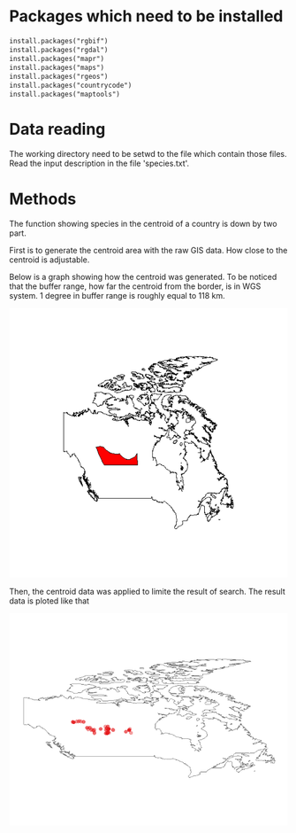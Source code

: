 # Packages which need to be installed
    
    install.packages("rgbif")
    install.packages("rgdal")
    install.packages("mapr")
    install.packages("maps")
    install.packages("rgeos")
    install.packages("countrycode")
    install.packages("maptools")

# Data reading

The working directory need to be setwd to the file which contain those files. Read the input description in the file 'species.txt'.

# Methods

The function showing species in the centroid of a country is down by two part.

First is to generate the centroid area with the raw GIS data. How close to the centroid is adjustable.

Below is a graph showing how the centroid was generated. To be noticed that the buffer range, how far the centroid from the border, is in WGS system. 1 degree in buffer range is roughly equal to 118 km.

![Canada centroid](https://github.com/Tim-Yu/Biodiversity-data-cleaning/blob/master/Hard/centroid%20_generation_example.png)

Then, the centroid data was applied to limite the result of search. The result data is ploted like that

![Canada centroid](https://github.com/Tim-Yu/Biodiversity-data-cleaning/blob/master/Hard/Accipiter%20striatus.png)

